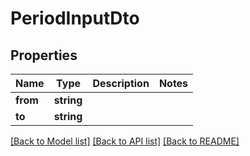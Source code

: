 # PeriodInputDto

## Properties
Name | Type | Description | Notes
------------ | ------------- | ------------- | -------------
**from** | **string** |  | 
**to** | **string** |  | 

[[Back to Model list]](../README.md#documentation-for-models) [[Back to API list]](../README.md#documentation-for-api-endpoints) [[Back to README]](../README.md)


